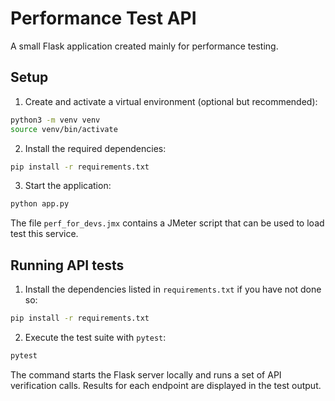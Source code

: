 # Performance Test API

A small Flask application created mainly for performance testing.

## Setup

1. Create and activate a virtual environment (optional but recommended):

```bash
python3 -m venv venv
source venv/bin/activate
```

2. Install the required dependencies:

```bash
pip install -r requirements.txt
```

3. Start the application:

```bash
python app.py
```

The file `perf_for_devs.jmx` contains a JMeter script that can be used to load test this service.

## Running API tests

1. Install the dependencies listed in `requirements.txt` if you have not done so:

```bash
pip install -r requirements.txt
```

2. Execute the test suite with `pytest`:

```bash
pytest
```

The command starts the Flask server locally and runs a set of API verification calls. Results for each endpoint are displayed in the test output.

